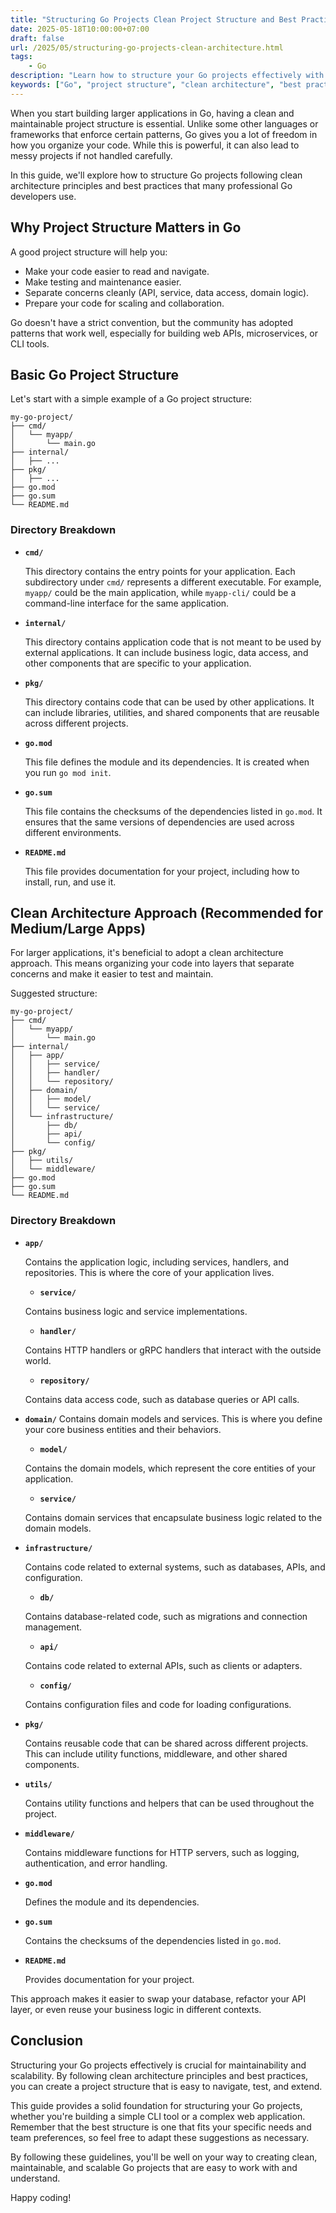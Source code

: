 ```yaml
---
title: "Structuring Go Projects Clean Project Structure and Best Practices"
date: 2025-05-18T10:00:00+07:00
draft: false
url: /2025/05/structuring-go-projects-clean-architecture.html
tags:
    - Go
description: "Learn how to structure your Go projects effectively with best practices and clean architecture principles. Discover the ideal directory structure, package organization, and tips for maintainable code."
keywords: ["Go", "project structure", "clean architecture", "best practices", "Go modules"]
---
```


When you start building larger applications in Go, having a clean and maintainable project structure is essential. Unlike some other languages or frameworks that enforce certain patterns, Go gives you a lot of freedom in how you organize your code. While this is powerful, it can also lead to messy projects if not handled carefully.

In this guide, we'll explore how to structure Go projects following clean architecture principles and best practices that many professional Go developers use.

## Why Project Structure Matters in Go

A good project structure will help you:
- Make your code easier to read and navigate.
- Make testing and maintenance easier.
- Separate concerns cleanly (API, service, data access, domain logic).
- Prepare your code for scaling and collaboration.

Go doesn't have a strict convention, but the community has adopted patterns that work well, especially for building web APIs, microservices, or CLI tools.

## Basic Go Project Structure

Let's start with a simple example of a Go project structure:

```
my-go-project/
├── cmd/
│   └── myapp/
│       └── main.go
├── internal/
│   ├── ...
├── pkg/
│   ├── ...
├── go.mod
├── go.sum
└── README.md
```

### Directory Breakdown

- **`cmd/`**
  
  This directory contains the entry points for your application. Each subdirectory under `cmd/` represents a different executable. For example, `myapp/` could be the main application, while `myapp-cli/` could be a command-line interface for the same application.
- **`internal/`**
  
  This directory contains application code that is not meant to be used by external applications. It can include business logic, data access, and other components that are specific to your application.
- **`pkg/`**
  
  This directory contains code that can be used by other applications. It can include libraries, utilities, and shared components that are reusable across different projects.
- **`go.mod`**
  
  This file defines the module and its dependencies. It is created when you run `go mod init`.
- **`go.sum`**
  
  This file contains the checksums of the dependencies listed in `go.mod`. It ensures that the same versions of dependencies are used across different environments.
- **`README.md`**
  
  This file provides documentation for your project, including how to install, run, and use it.


## Clean Architecture Approach (Recommended for Medium/Large Apps)
For larger applications, it's beneficial to adopt a clean architecture approach. This means organizing your code into layers that separate concerns and make it easier to test and maintain.

Suggested structure:

```
my-go-project/
├── cmd/
│   └── myapp/
│       └── main.go
├── internal/
│   ├── app/
│   │   ├── service/
│   │   ├── handler/
│   │   └── repository/
│   ├── domain/
│   │   ├── model/
│   │   └── service/
│   └── infrastructure/
│       ├── db/
│       ├── api/
│       └── config/
├── pkg/
│   ├── utils/
│   └── middleware/
├── go.mod
├── go.sum
└── README.md
```

### Directory Breakdown
- **`app/`**
  
  Contains the application logic, including services, handlers, and repositories. This is where the core of your application lives.
  - **`service/`**
  
  Contains business logic and service implementations.
  - **`handler/`**
  
  Contains HTTP handlers or gRPC handlers that interact with the outside world.
  - **`repository/`**
  
  Contains data access code, such as database queries or API calls.
- **`domain/`**
  Contains domain models and services. This is where you define your core business entities and their behaviors.
  - **`model/`**
  
  Contains the domain models, which represent the core entities of your application.
  - **`service/`**
  
  Contains domain services that encapsulate business logic related to the domain models.
- **`infrastructure/`**
  
  Contains code related to external systems, such as databases, APIs, and configuration.
  - **`db/`**
  
  Contains database-related code, such as migrations and connection management.
  - **`api/`**
  
  Contains code related to external APIs, such as clients or adapters.
  - **`config/`**
  
  Contains configuration files and code for loading configurations.
- **`pkg/`**
  
  Contains reusable code that can be shared across different projects. This can include utility functions, middleware, and other shared components.
- **`utils/`**
  
  Contains utility functions and helpers that can be used throughout the project.
- **`middleware/`**
  
  Contains middleware functions for HTTP servers, such as logging, authentication, and error handling.
- **`go.mod`**
  
  Defines the module and its dependencies.
- **`go.sum`**
  
  Contains the checksums of the dependencies listed in `go.mod`.
- **`README.md`**
  
  Provides documentation for your project.

This approach makes it easier to swap your database, refactor your API layer, or even reuse your business logic in different contexts.

## Conclusion
Structuring your Go projects effectively is crucial for maintainability and scalability. By following clean architecture principles and best practices, you can create a project structure that is easy to navigate, test, and extend.

This guide provides a solid foundation for structuring your Go projects, whether you're building a simple CLI tool or a complex web application. Remember that the best structure is one that fits your specific needs and team preferences, so feel free to adapt these suggestions as necessary.

By following these guidelines, you'll be well on your way to creating clean, maintainable, and scalable Go projects that are easy to work with and understand.

Happy coding!
